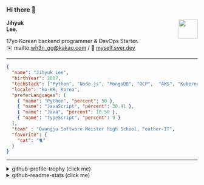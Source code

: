 ### Hi there 👋
<a href="https://litt.ly/wh3nilvyou">
<img src="https://github.githubassets.com/images/mona-loading-default.gif" width="50px" align="right">
</a>

**Jihyuk\
Lee.**

17yo Korean backend programmer & DevOps Starter.\
:envelope: mailto:wh3n_gg@kakao.com
/
:link: [myself.sver.dev](https://myself.sver.dev)

---

```json
{
  "name": "Jihyuk Lee",
  "birthYear": 2007,
  "techStack": ["Python", "Node.js", "MongoDB", "OCP",  "AWS", "Kubernetes"],
  "locale": "ko-KR, Korea",
  "preferLanguages": [
    { "name": "Python", "percent": 50 },
    { "name": "JavaScript", "percent": 30.41 },
    { "name": "Java", "percent": 10.59 },
    { "name": "TypeScript", "percent": 9 }
  ],
  "team" : "Gwangju Software Meister High School, Feather-IT",
  "favorite": {
    "cat": "🐈"
  }
}
```
---
<details>
  <summary>github-profile-trophy (click me)</summary>
  
![](https://github-profile-trophy.vercel.app/?username=sverdev&row=1&column=8&theme=nord)
  
</details>
<details>
  <summary>github-readme-stats (click me)</summary>
  
<!--START_SECTION:waka-->
![Code Time](http://img.shields.io/badge/Code%20Time-138%20hrs%2013%20mins-blue)

![Lines of code](https://img.shields.io/badge/%EC%A0%80%EB%8A%94%20%EC%97%AC%ED%83%9C%EA%B9%8C%EC%A7%80%20-135.8%20thousand%20%EC%A4%84%EC%9D%98%20%EC%BD%94%EB%93%9C%EB%A5%BC%20%EC%9E%91%EC%84%B1%ED%96%88%EC%96%B4%EC%9A%94.-blue)

**저는 저녁형 인간이에요. 🦉** 

```text
🌞 아침                     30 commits          ███░░░░░░░░░░░░░░░░░░░░░░   12.30 % 
🌆 낮　                     57 commits          ██████░░░░░░░░░░░░░░░░░░░   23.36 % 
🌃 저녁                     107 commits         ███████████░░░░░░░░░░░░░░   43.85 % 
🌙 밤　                     50 commits          █████░░░░░░░░░░░░░░░░░░░░   20.49 % 
```


📊 **저는 이번주를 이렇게 시간을 보냈어요.** 

```text
🕑︎ Timezone: Asia/Seoul

💬 프로그래밍 언어들: 
TypeScript               6 hrs 48 mins       ████████████░░░░░░░░░░░░░   47.17 % 
JavaScript               5 hrs 57 mins       ██████████░░░░░░░░░░░░░░░   41.38 % 
Python                   50 mins             █░░░░░░░░░░░░░░░░░░░░░░░░   05.85 % 
CSS                      22 mins             █░░░░░░░░░░░░░░░░░░░░░░░░   02.64 % 
Text                     14 mins             ░░░░░░░░░░░░░░░░░░░░░░░░░   01.69 % 

🔥 에디터들: 
VS Code                  14 hrs 24 mins      █████████████████████████   100.00 % 

💻 운영 체제들: 
Windows                  14 hrs 24 mins      █████████████████████████   100.00 % 
```


 Last Updated on 15/11/2023 18:38:04 UTC
<!--END_SECTION:waka-->

</details>

</div>

